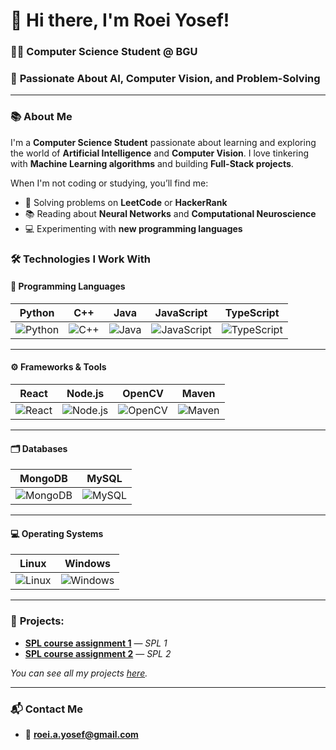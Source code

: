 # 👋 Hi there, I'm Roei Yosef!  
### 🧑‍🎓 **Computer Science Student @ BGU**  
### 🚀 **Passionate About AI, Computer Vision, and Problem-Solving**

---

### 📚 **About Me**
I'm a **Computer Science Student** passionate about learning and exploring the world of **Artificial Intelligence** and **Computer Vision**. I love tinkering with **Machine Learning algorithms** and building **Full-Stack projects**.

When I'm not coding or studying, you’ll find me:  
- 🧠 Solving problems on **LeetCode** or **HackerRank**  
- 📚 Reading about **Neural Networks** and **Computational Neuroscience**  
- 💻 Experimenting with **new programming languages**


### 🛠️ **Technologies I Work With**

#### 🧠 **Programming Languages**

| **Python** | **C++** | **Java** | **JavaScript** | **TypeScript** |
|:----------:|:-------:|:-------:|:-------------:|:-------------:|
| ![Python](https://skillicons.dev/icons?i=python) | ![C++](https://skillicons.dev/icons?i=cpp) | ![Java](https://skillicons.dev/icons?i=java) | ![JavaScript](https://skillicons.dev/icons?i=javascript) | ![TypeScript](https://skillicons.dev/icons?i=typescript) |

---

#### ⚙️ **Frameworks & Tools**

| **React** | **Node.js** | **OpenCV** | **Maven** |
|:---------:|:----------:|:---------:|:---------:|
| ![React](https://skillicons.dev/icons?i=react) | ![Node.js](https://skillicons.dev/icons?i=nodejs) | ![OpenCV](https://skillicons.dev/icons?i=opencv) | ![Maven](https://skillicons.dev/icons?i=maven) |

---

#### 🗂️ **Databases**

| **MongoDB** | **MySQL** |
|:-----------:|:--------:|
| ![MongoDB](https://skillicons.dev/icons?i=mongodb) | ![MySQL](https://skillicons.dev/icons?i=mysql) |

---

#### 💻 **Operating Systems**

| **Linux** | **Windows** |
|:---------:|:---------:|
| ![Linux](https://skillicons.dev/icons?i=linux) | ![Windows](https://skillicons.dev/icons?i=windows) |


---


### 💼 **Projects:**

-  **[SPL course assignment 1](https://github.com/roeiyosef/FinalSPL1)** — *SPL 1*
-  **[SPL course assignment 2](https://github.com/roeiyosef/SPL2)** — *SPL 2*

*You can see all my projects [here](https://github.com/roeiyosef?tab=repositories).*

---

### 📬 **Contact Me**
- 📧 **[roei.a.yosef@gmail.com](mailto:roei.a.yosef@gmail.com)**  
